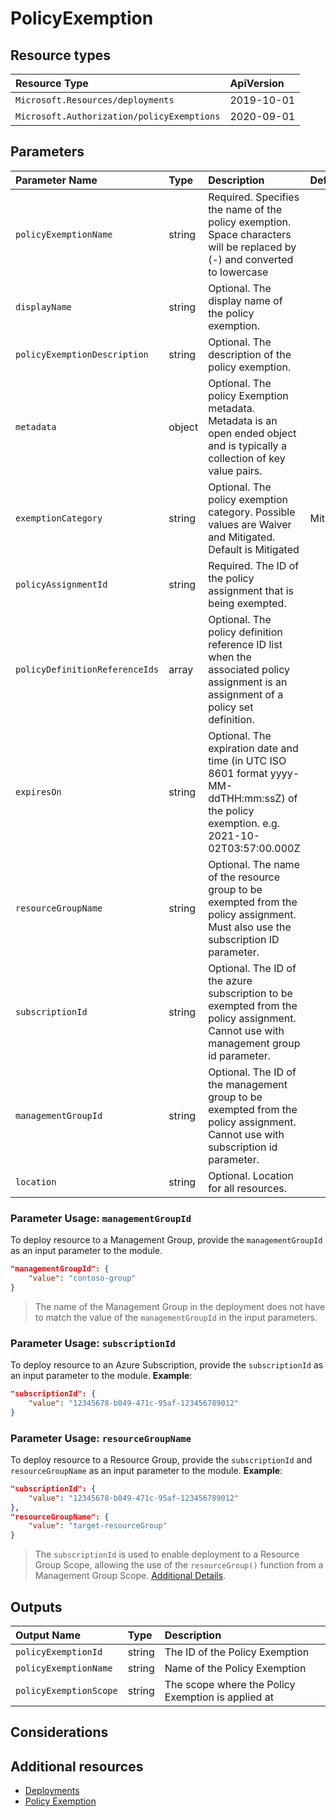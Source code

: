 # PolicyExemption

## Resource types

|Resource Type|ApiVersion|
|:--|:--|
|`Microsoft.Resources/deployments`|2019-10-01|
|`Microsoft.Authorization/policyExemptions`|2020-09-01|

## Parameters

| Parameter Name | Type | Description | DefaultValue | Possible values |
| :-- | :-- | :-- | :-- | :-- |
| `policyExemptionName` | string | Required. Specifies the name of the policy exemption. Space characters will be replaced by (-) and converted to lowercase |  | |
| `displayName` | string | Optional. The display name of the policy exemption. |  | |
| `policyExemptionDescription` | string | Optional. The description of the policy exemption. |  | |
| `metadata` | object | Optional. The policy Exemption metadata. Metadata is an open ended object and is typically a collection of key value pairs. |  | |
| `exemptionCategory` | string | Optional. The policy exemption category. Possible values are Waiver and Mitigated. Default is Mitigated | Mitigated |Mitigated,Waiver |
| `policyAssignmentId` | string | Required. The ID of the policy assignment that is being exempted. |  | |
| `policyDefinitionReferenceIds` | array | Optional. The policy definition reference ID list when the associated policy assignment is an assignment of a policy set definition.|  | |
| `expiresOn` | string | Optional. The expiration date and time (in UTC ISO 8601 format yyyy-MM-ddTHH:mm:ssZ) of the policy exemption. e.g. 2021-10-02T03:57:00.000Z  |  | 2021-10-02T03:57:00.000Z |
| `resourceGroupName` | string | Optional. The name of the resource group to be exempted from the policy assignment. Must also use the subscription ID parameter. | | 
| `subscriptionId` | string | Optional. The ID of the azure subscription to be exempted from the policy assignment. Cannot use with management group id parameter. | | 
| `managementGroupId` | string | Optional. The ID of the management group to be exempted from the policy assignment. Cannot use with subscription id parameter. | | 
| `location` | string | Optional. Location for all resources. |  | |

### Parameter Usage: `managementGroupId`

To deploy resource to a Management Group, provide the `managementGroupId` as an input parameter to the module.

```json
"managementGroupId": {
	"value": "contoso-group"
}
```

> The name of the Management Group in the deployment does not have to match the value of the `managementGroupId` in the input parameters. 

### Parameter Usage: `subscriptionId`

To deploy resource to an Azure Subscription, provide the `subscriptionId` as an input parameter to the module. **Example**:

```json
"subscriptionId": {
	"value": "12345678-b049-471c-95af-123456789012"
}
```
### Parameter Usage: `resourceGroupName`

To deploy resource to a Resource Group, provide the `subscriptionId` and `resourceGroupName` as an input parameter to the module. **Example**:

```json
"subscriptionId": {
	"value": "12345678-b049-471c-95af-123456789012"
},
"resourceGroupName": {
	"value": "target-resourceGroup"
}
```
> The `subscriptionId` is used to enable deployment to a Resource Group Scope, allowing the use of the `resourceGroup()` function from a Management Group Scope. [Additional Details](https://github.com/Azure/bicep/pull/1420).

## Outputs

| Output Name | Type | Description |
| :-- | :-- | :-- |
| `policyExemptionId` | string | The ID of the Policy Exemption |
| `policyExemptionName` | string | Name of the Policy Exemption |
| `policyExemptionScope` | string | The scope where the Policy Exemption is applied at |

## Considerations

## Additional resources

- [Deployments](https://docs.microsoft.com/en-us/azure/templates/Microsoft.Resources/2018-02-01/deployments)
- [Policy Exemption](https://docs.microsoft.com/en-us/azure/templates/microsoft.authorization/policyexemptions)
